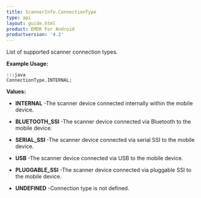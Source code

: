 ```yaml
---
title: ScannerInfo.ConnectionType
type: api
layout: guide.html
product: EMDK For Android
productversion: '4.2'
---
```



List of supported scanner connection types.
 
 

**Example Usage:**
	
	:::java	
	ConnectionType.INTERNAL;


**Values:**

* **INTERNAL** -The scanner device connected internally within the mobile device.

* **BLUETOOTH_SSI** -The scanner device connected via Bluetooth to the mobile device.

* **SERIAL_SSI** -The scanner device connected via serial SSI to the mobile device.

* **USB** -The scanner device connected via USB to the mobile device.

* **PLUGGABLE_SSI** -The scanner device connected via pluggable SSI to the mobile device.

* **UNDEFINED** -Connection type is not defined.


